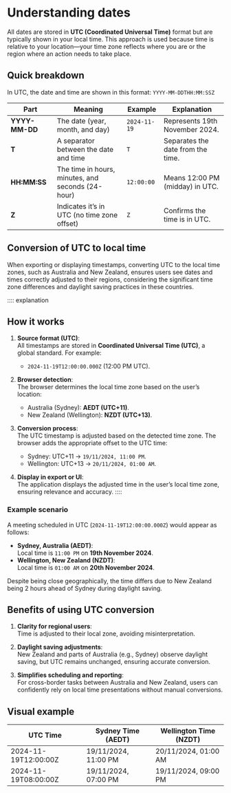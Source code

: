 # Understanding dates

All dates are stored in **UTC (Coordinated Universal Time)** format but are typically shown in your local time. This approach is used because time is relative to your location—your time zone reflects where you are or the region where an action needs to take place.

## Quick breakdown

In UTC, the date and time are shown in this format: `YYYY-MM-DDTHH:MM:SSZ`

| **Part**       | **Meaning**                                       | **Example**  | **Explanation**                   |
|----------------|---------------------------------------------------|--------------|-----------------------------------|
| **YYYY-MM-DD** | The date (year, month, and day)                   | `2024-11-19` | Represents 19th November 2024.    |
| **T**          | A separator between the date and time             | `T`          | Separates the date from the time. |
| **HH:MM:SS**   | The time in hours, minutes, and seconds (24-hour) | `12:00:00`   | Means 12:00 PM (midday) in UTC.   |
| **Z**          | Indicates it’s in UTC (no time zone offset)       | `Z`          | Confirms the time is in UTC.      |

## Conversion of UTC to local time

When exporting or displaying timestamps, converting UTC to the local time zones, such as Australia and New
Zealand, ensures users see dates and times correctly adjusted to their regions, considering the significant time zone
differences and daylight saving practices in these countries.

:::: explanation
## How it works

1. **Source format (UTC)**:  
   All timestamps are stored in **Coordinated Universal Time (UTC)**, a global standard. For example:
    - `2024-11-19T12:00:00.000Z` (12:00 PM UTC).

2. **Browser detection**:  
   The browser determines the local time zone based on the user’s location:
    - Australia (Sydney): **AEDT (UTC+11)**.
    - New Zealand (Wellington): **NZDT (UTC+13)**.

3. **Conversion process**:  
   The UTC timestamp is adjusted based on the detected time zone. The browser adds the appropriate offset to the UTC
   time:
    - Sydney: UTC+11 → `19/11/2024, 11:00 PM`.
    - Wellington: UTC+13 → `20/11/2024, 01:00 AM`.

4. **Display in export or UI**:  
   The application displays the adjusted time in the user’s local time zone, ensuring relevance and accuracy.
::::

### Example scenario

A meeting scheduled in UTC (`2024-11-19T12:00:00.000Z`) would appear as follows:

- **Sydney, Australia (AEDT)**:  
  Local time is `11:00 PM` on **19th November 2024**.
- **Wellington, New Zealand (NZDT)**:  
  Local time is `01:00 AM` on **20th November 2024**.

Despite being close geographically, the time differs due to New Zealand being 2 hours ahead of Sydney during daylight
saving.

## Benefits of using UTC conversion

1. **Clarity for regional users**:  
   Time is adjusted to their local zone, avoiding misinterpretation.

2. **Daylight saving adjustments**:  
   New Zealand and parts of Australia (e.g., Sydney) observe daylight saving, but UTC remains unchanged, ensuring
   accurate conversion.

3. **Simplifies scheduling and reporting**:  
   For cross-border tasks between Australia and New Zealand, users can confidently rely on local time presentations
   without manual conversions.

## Visual example

| **UTC Time**         | **Sydney Time (AEDT)** | **Wellington Time (NZDT)** |
|----------------------|------------------------|----------------------------|
| 2024-11-19T12:00:00Z | 19/11/2024, 11:00 PM   | 20/11/2024, 01:00 AM       |
| 2024-11-19T08:00:00Z | 19/11/2024, 07:00 PM   | 19/11/2024, 09:00 PM       |



